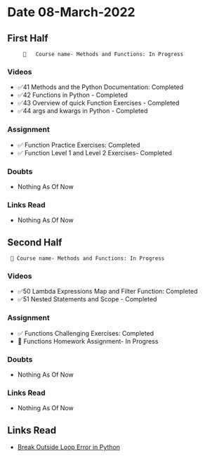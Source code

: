 # Date 08-March-2022

## First Half

         🔄   Course name- Methods and Functions: In Progress

### Videos

- ✅41 Methods and the Python Documentation: Completed
- ✅42 Functions in Python - Completed
- ✅43 Overview of quick Function Exercises - Completed
- ✅44 args and kwargs in Python - Completed

### Assignment

- ✅ Function Practice Exercises: Completed
- ✅ Function Level 1 and Level 2 Exercises- Completed

### Doubts

- Nothing As Of Now

### Links Read

- Nothing As Of Now

## Second Half

     🔄 Course name- Methods and Functions: In Progress

### Videos

- ✅50 Lambda Expressions Map and Filter Function: Completed
- ✅51 Nested Statements and Scope - Completed

### Assignment

- ✅ Functions Challenging Exercises: Completed
- 🔄 Functions Homework Assignment- In Progress

### Doubts

- Nothing As Of Now

### Links Read

- Nothing As Of Now

## Links Read

- [Break Outside Loop Error in Python](https://www.pythonpool.com/break-outside-loop-python/#:~:text=SyntaxError%3A%20break%20outside%20loop%20in%20Python%3A,-The%20purpose%20of&text=So%2C%20the%20break%20statement%20can,loop%E2%80%9D%20error%20in%20their%20code.)

